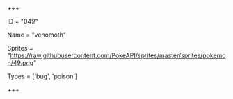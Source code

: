 




+++

ID = "049"

Name = "venomoth"

Sprites = "https://raw.githubusercontent.com/PokeAPI/sprites/master/sprites/pokemon/49.png"

Types = ['bug', 'poison']

+++

